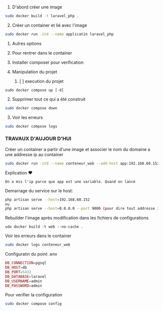 1. D'abord créer une image

```bash
sudo docker build -t laravel_php .
```

2. Créer un container et lié avec l'image

```bash
sudo docker run -itd --name applicatin laravel_php

```

1. Autres options
2. Pour rentrer dans le container
3. Installer composer pour verification
4. Manipulation du projet

   1. [ ]  execution du projet

```
sudo docker compose up [-d]
```

2. Supprimer tout ce qui a été construit

```bash
sudo docker compose down
```

3. Voir les erreurs

```bash
sudo docker compose logs
```

### TRAVAUX D'AUJOUR D'HUI


Créer un container a partir d'une image et associer le nom du domaine a une addresse ip au container

```bash
sudo docker run -itd --name conteneur_web --add-host app:192.168.60.152 web
```

Explication ❤️

```text
On a mis l'ip parce que app est une variable. Quand on lancé 
```



Demarrage du service sur le host:

```bash
php artisan serve --host=192.168.60.152
ou
php artisan serve --host=0.0.0.0 --port 9000 (pour dire tout addresse ip)

```



Rebuilder l'image après modification dans les fichiers de configurations

```sudo
udo docker build -t web --no-cache .

```



Voir les erreurs dans le container

```bash
sudo docker logs conteneur_web
```



Configuratin du point .env

```php
DB_CONNECTION=pgsql
DB_HOST=db
DB_PORT=5432
DB_DATABASE=laravel
DB_USERNAME=admin
DB_PASSWORD=admin
```



Pour verifier la configuration

```bash
sudo docker compose config
```
